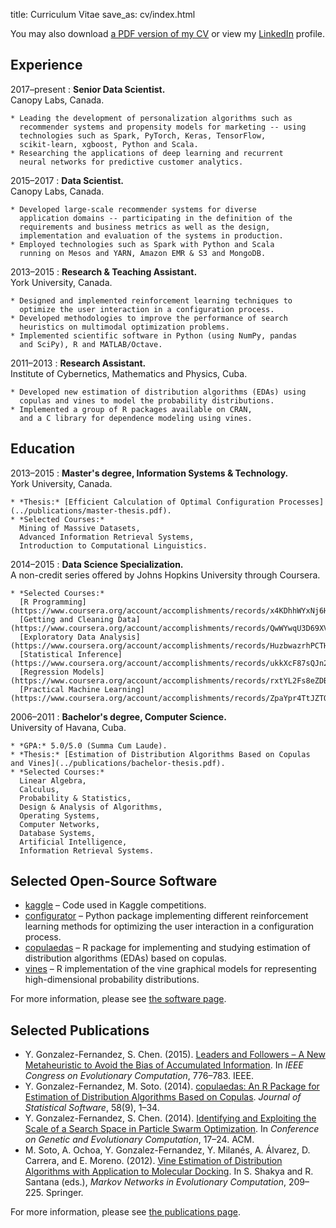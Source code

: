 title: Curriculum Vitae
save_as: cv/index.html

You may also download
[a PDF version of my CV]({attach}yasser_gonzalez.pdf "Yasser Gonzalez — Curriculum Vitae")
or view my [LinkedIn](https://linkedin.com/in/yasserglez) profile.

## Experience

2017&ndash;present
:   **Senior Data Scientist.**<br>
    Canopy Labs, Canada.

    * Leading the development of personalization algorithms such as
      recommender systems and propensity models for marketing -- using
      technologies such as Spark, PyTorch, Keras, TensorFlow,
      scikit-learn, xgboost, Python and Scala.
    * Researching the applications of deep learning and recurrent
      neural networks for predictive customer analytics.

2015&ndash;2017
:   **Data Scientist.**<br>
    Canopy Labs, Canada.

    * Developed large-scale recommender systems for diverse
      application domains -- participating in the definition of the
      requirements and business metrics as well as the design,
      implementation and evaluation of the systems in production.
    * Employed technologies such as Spark with Python and Scala
      running on Mesos and YARN, Amazon EMR & S3 and MongoDB.

2013&ndash;2015
:   **Research & Teaching Assistant.**<br>
    York University, Canada.

    * Designed and implemented reinforcement learning techniques to
      optimize the user interaction in a configuration process.
    * Developed methodologies to improve the performance of search
      heuristics on multimodal optimization problems.
    * Implemented scientific software in Python (using NumPy, pandas
      and SciPy), R and MATLAB/Octave.

2011&ndash;2013
:   **Research Assistant.**<br>
    Institute of Cybernetics, Mathematics and Physics, Cuba.

    * Developed new estimation of distribution algorithms (EDAs) using
      copulas and vines to model the probability distributions.
    * Implemented a group of R packages available on CRAN,
      and a C library for dependence modeling using vines.

## Education

2013&ndash;2015
:   **Master's degree, Information Systems & Technology.**<br>
    York University, Canada.

    * *Thesis:* [Efficient Calculation of Optimal Configuration Processes](../publications/master-thesis.pdf).
    * *Selected Courses:*
      Mining of Massive Datasets,
      Advanced Information Retrieval Systems,
      Introduction to Computational Linguistics.

2014&ndash;2015
:   **Data Science Specialization.**<br>
    A non-credit series offered by Johns Hopkins University through Coursera.

    * *Selected Courses:*
      [R Programming](https://www.coursera.org/account/accomplishments/records/x4KDhhWYxNj6HG2t),
      [Getting and Cleaning Data](https://www.coursera.org/account/accomplishments/records/QwWYwqU3D69XVpvd),
      [Exploratory Data Analysis](https://www.coursera.org/account/accomplishments/records/HuzbwazrhPCTHMrX),
      [Statistical Inference](https://www.coursera.org/account/accomplishments/records/ukkXcF87sQJn27f3),
      [Regression Models](https://www.coursera.org/account/accomplishments/records/rxtYL2Fs8eZDByKa),
      [Practical Machine Learning](https://www.coursera.org/account/accomplishments/records/ZpaYpr4TtJZTQFY9).

2006&ndash;2011
:   **Bachelor's degree, Computer Science.**<br>
    University of Havana, Cuba.

    * *GPA:* 5.0/5.0 (Summa Cum Laude).
    * *Thesis:* [Estimation of Distribution Algorithms Based on Copulas and Vines](../publications/bachelor-thesis.pdf).
    * *Selected Courses:*
      Linear Algebra,
      Calculus,
      Probability & Statistics,
      Design & Analysis of Algorithms,
      Operating Systems,
      Computer Networks,
      Database Systems,
      Artificial Intelligence,
      Information Retrieval Systems.

## Selected Open-Source Software

* [kaggle](https://github.com/yasserglez/kaggle) &ndash;
  Code used in Kaggle competitions.
* [configurator](https://github.com/yasserglez/configurator) &ndash;
  Python package implementing different reinforcement learning methods
  for optimizing the user interaction in a configuration process.
* [copulaedas](https://github.com/yasserglez/copulaedas)
  &ndash; R package for implementing and studying estimation of
  distribution algorithms (EDAs) based on copulas.
* [vines](https://github.com/yasserglez/vines) &ndash; R
  implementation of the vine graphical models for representing
  high-dimensional probability distributions.

For more information, please see [the software page](/software/).

## Selected Publications

* Y. Gonzalez-Fernandez, S. Chen. (2015).
  [Leaders and Followers &ndash; A New Metaheuristic to Avoid the Bias of Accumulated Information](http://dx.doi.org/10.1109/CEC.2015.7256970).
  In *IEEE Congress on Evolutionary Computation*, 776&ndash;783. IEEE.
* Y. Gonzalez-Fernandez, M. Soto. (2014).
  [copulaedas: An R Package for Estimation of Distribution Algorithms Based on Copulas](http://www.jstatsoft.org/v58/i09/paper).
  *Journal of Statistical Software*, 58(9), 1&ndash;34.
* Y. Gonzalez-Fernandez, S. Chen. (2014).
  [Identifying and Exploiting the Scale of a Search Space in Particle Swarm Optimization](http://doi.acm.org/10.1145/2576768.2598280).
  In *Conference on Genetic and Evolutionary Computation*, 17&ndash;24. ACM.
* M. Soto, A. Ochoa, Y. Gonzalez-Fernandez, Y. Milanés, A. Álvarez, D. Carrera, and E. Moreno. (2012).
  [Vine Estimation of Distribution Algorithms with Application to Molecular Docking](http://link.springer.com/chapter/10.1007/978-3-642-28900-2_13).
  In S. Shakya and R. Santana (eds.), *Markov Networks in Evolutionary Computation*, 209&ndash;225. Springer.

For more information, please see [the publications page](/publications/).
